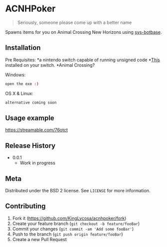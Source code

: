 # ACNHPoker
> Seriously, someone please come up with a better name

Spawns items for you on Animal Crossing New Horizons using [sys-botbase](https://github.com/olliz0r/sys-botbase).


## Installation

Pre Requisites:
*a nintendo switch capable of running unsigned code
*[This](https://github.com/olliz0r/sys-botbase) installed on your switch.
*Animal Crossing?

Windows:

```sh
open the exe :)
```

OS X & Linux:

```sh
alternative coming soon
```



## Usage example

https://streamable.com/76otct


## Release History

* 0.0.1
    * Work in progress

## Meta

Distributed under the BSD 2 license. See ``LICENSE`` for more information.

## Contributing

1. Fork it (<https://github.com/KingLycosa/acnhpoker/fork>)
2. Create your feature branch (`git checkout -b feature/fooBar`)
3. Commit your changes (`git commit -am 'Add some fooBar'`)
4. Push to the branch (`git push origin feature/fooBar`)
5. Create a new Pull Request
